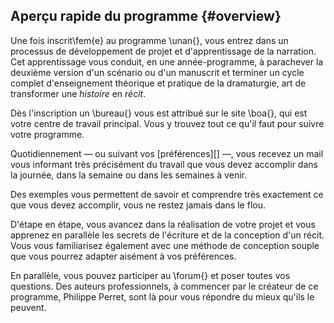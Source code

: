 ## Aperçu rapide du programme {#overview}

Une fois inscrit\fem{e} au programme \unan{}, vous entrez dans un processus de développement de projet et d'apprentissage de la narration. Cet apprentissage vous conduit, en une année-programme, à parachever la deuxième version d'un scénario ou d'un manuscrit et terminer un cycle complet d'enseignement théorique et pratique de la dramaturgie, art de transformer une *histoire* en *récit*.

Dès l'inscription un \bureau{} vous est attribué sur le site \boa{}, qui est votre centre de travail principal. Vous y trouvez tout ce qu'il faut pour suivre votre programme.

Quotidiennement — ou suivant vos [préférences][] —, vous recevez un mail vous informant très précisément du travail que vous devez accomplir dans la journée, dans la semaine ou dans les semaines à venir.

Des exemples vous permettent de savoir et comprendre très exactement ce que vous devez accomplir, vous ne restez jamais dans le flou.

D'étape en étape, vous avancez dans la réalisation de votre projet et vous apprenez en parallèle les secrets de l'écriture et de la conception d'un récit. Vous vous familiarisez également avec une méthode de conception souple que vous pourrez adapter aisément à vos préférences.

En parallèle, vous pouvez participer au \forum{} et poser toutes vos questions. Des auteurs professionnels, à commencer par le créateur de ce programme, Philippe Perret, sont là pour vous répondre du mieux qu'ils le peuvent.

